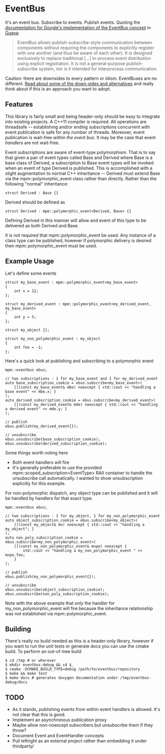 # EventBus

It's an event bus. Subscribe to events. Publish events. Quoting the
[documentation for Google's implementation of the EventBus
concept](https://github.com/google/guava/wiki/EventBusExplained) in
[Guava](https://github.com/google/guava):

> EventBus allows publish-subscribe-style communication between components
> without requiring the components to explicitly register with one another (and
> thus be aware of each other). It is designed exclusively to replace
> traditional […] in-process event distribution using explicit registration. It
> is not a general-purpose publish-subscribe system, nor is it intended for
> interprocess communication.

Caution: there are downsides to every pattern or idiom. EventBuses are no
different. [Read about some of the down-sides and alternatives](http://endlesswhileloop.com/blog/2015/06/11/stop-using-event-buses/)
and really think about if this is an approach you want to adopt.

## Features

This library is fairly small and being header-only should be easy to integrate
into existing projects. A C++11 compiler is required. All operations are
threadsafe -- establishing and/or ending subscriptions concurrent with event
publication is safe for any number of threads. Moreover, event publication is
wait-free _within the event bus_. It may be the case that event _handlers_ are not
wait-free.

Event subscriptions are aware of event-type polymorphism. That is to say that
given a pair of event types called Base and Derived where Base is a base class
of Derived, a subscription to Base event types will be invoked when an event of
type Derived is published. This is accomplished with a slight augmentation to
normal C++ inheritance -- Derived must extend Base via the
mpm::polymorphic_event class rather than directly. Rather than the following
"normal" inheritance:

    struct Derived : Base {}

Derived should be defined as

    struct Derived : mpm::polymorphic_event<Derived, Base> {}

Defining Derived in this manner will allow and event of this type to be
delivered as both Derived and Base.

It is not required that mpm::polymorphic_event be used. Any instance of a class
type can be published, however if polymorphic delivery is desired then
mpm::polymorphic_event must be used.

## Example Usage

Let's define some events

    struct my_base_event : mpm::polymorphic_event<my_base_event>
    {
        int x = 12;
    };

    struct my_derived_event : mpm::polymorphic_event<my_derived_event, my_base_event>
    {
        int y = 5;
    };

    struct my_object {};

    struct my_non_polymorphic_event : my_object
    {
        int foo = -1;
    };

Here's a quick look at publishing and subscribing to a polymorphic event

    mpm::eventbus ebus;

    // two subscriptions - 1 for my_base_event and 1 for my_derived_event
    auto base_subscription_cookie = ebus.subscribe<my_base_event>(
        [](const my_base_event& mbe) noexcept { std::cout << "handling a base event" << mbe.x; }
    );
    auto derived_subscription_cookie = ebus.subscribe<my_derived_event>(
        [](const my_derived_event& mde) noexcept { std::cout << "handling a derived event" << mde.y; }
    );
    
    // publish
    ebus.publish(my_derived_event{});

    // unsubscribe
    ebus.unsubscribe(base_subscription_cookie);
    ebus.unsubscribe(derived_subscription_cookie);
    
Some things worth noting here
* Both event handlers will fire
* It's generally preferable to use the provided mpm::scoped_subscription\<EventType>
  RAII container to handle the unsubscribe call automatically. I wanted to show
  unsubscription explicitly for this example.

For non-polymorphic dispatch, any object type can be published and it will be
handled by handlers for that exact type.

    mpm::eventbus ebus;

    // two subscriptions - 1 for my_object, 1 for my_non_polymorphic_event
    auto object_subscription_cookie = ebus.subscribe<my_object>(
        [](const my_object& mo) noexcept { std::cout << "handling a my_object"; }
    );
    auto non_poly_subscription_cookie = ebus.subscribe<my_non_polymorphic_event>(
        [](const my_non_polymorphic_event& mnpe) noexcept {
            std::cout << "handling a my_non_polymorphic_event " << mnpe.foo;
        }
    );

    // publish
    ebus.publish(my_non_polymorphic_event{});

    // unsubscribe
    ebus.unsubscribe(object_subscription_cookie);
    ebus.unsubscribe(non_poly_subscription_cookie);

Note with the above example that _only_ the handler for my_non_polymorphic_event
will fire because the inheritance relationship was not established via
mpm::polymorphic_event.

## Building

There's really no build needed as this is a header-only library, however if you
want to run the unit tests or generate docs you can use the cmake build. To
perform an out-of-tree build

    $ cd /tmp # or wherever
    $ mkdir eventbus-debug && cd $_
    $ cmake -DCMAKE_BUILD_TYPE=debug /path/to/eventbus/repository
    $ make && make test
    $ make docs # generates doxygen documentation under /tmp/eventbus-debug/docs

## TODO
- As it stands, publishing events from within event handlers is allowed. It's
  not clear that this is good.
- Implement an asynchronous publication proxy
- Maybe allow non-noexcept subscribers but unsubscribe them if they throw?
- Document Event and EventHandler concepts
- Pull leftright as an external project rather than embedding it under
  thirdparty/
